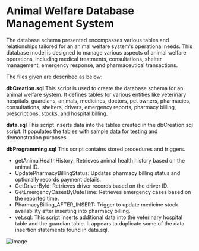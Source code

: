 # Animal Welfare Database Management System
The database schema presented encompasses various tables and relationships tailored for an animal welfare system's operational needs. This database model is designed to manage various aspects of animal welfare operations, including medical treatments, consultations, shelter management, emergency response, and pharmaceutical transactions.

The files given are described as below: 

**dbCreation.sql**
This script is used to create the database schema for an animal welfare system. It defines tables for various entities like veterinary hospitals, guardians, animals, medicines, doctors, pet owners, pharmacies, consultations, shelters, drivers, emergency reports, pharmacy billing, prescriptions, stocks, and hospital billing.

**data.sql**
This script inserts data into the tables created in the dbCreation.sql script. It populates the tables with sample data for testing and demonstration purposes.

**dbProgramming.sql**
This script contains stored procedures and triggers.

  - getAnimalHealthHistory: Retrieves animal health history based on the animal ID.
  - UpdatePharmacyBillingStatus: Updates pharmacy billing status and optionally records payment details.
  - GetDriverById: Retrieves driver records based on the driver ID.
  - GetEmergencyCasesByDateTime: Retrieves emergency cases based on the reported time.
  - PharmacyBilling_AFTER_INSERT: Trigger to update medicine stock availability after inserting into pharmacy billing.
  - vet.sql: This script inserts additional data into the veterinary hospital table and the guardian table. It appears to duplicate some of the data insertion statements found in data.sql.

![image](https://github.com/Prakarsha01/animalWelfare-DBMS/assets/67196711/a13f17ab-ff7e-43f0-ac74-c3d83d49a7a7)

